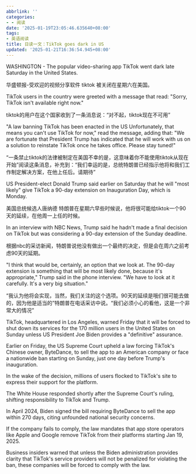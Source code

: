 ```yaml
---
abbrlink: ''
categories:
- - 阅读
date: '2025-01-19T23:05:46.635640+08:00'
tags:
- 英语阅读
title: 日读一文：TikTok goes dark in US
updated: '2025-01-21T16:36:54.945+08:00'
---
```

WASHINGTON - The popular video-sharing app TikTok went dark late Saturday in the United States.

华盛顿报-受欢迎的视频分享软件 tiktok 被关闭在星期六在美国。

TikTok users in the country were greeted with a message that read: "Sorry, TikTok isn't available right now."

tiktok的用户在这个国家收到了一条消息说：“对不起，tiktok现在不可用”

"A law banning TikTok has been enacted in the US Unfortunately, that means you can't use TikTok for now," read the message, adding that: "We are fortunate that President Trump has indicated that he will work with us on a solution to reinstate TikTok once he takes office. Please stay tuned!"

“一条禁止tiktok的法律被制定在美国不幸的是，这意味着你不能使用tiktok从现在开始”阅读这条消息，补充到：“我们幸运的是，总统特朗普已经指示他将和我们工作制定解决方案，在他上任后。请期待”

US President-elect Donald Trump said earlier on Saturday that he will "most likely" give TikTok a 90-day extension on Inauguration Day, which is Monday.

美国总统候选人唐纳德 特朗普在星期六早些时候说，他将很可能给tiktok一个90天的延续，在他周一上任的时候。

In an interview with NBC News, Trump said he hadn't made a final decision on TikTok but was considering a 90-day extension of the Sunday deadline.

根据nbc的采访新闻，特朗普说他没有做出一个最终的决定，但是会在周六之前考虑90天的延期。

"I think that would be, certainly, an option that we look at. The 90-day extension is something that will be most likely done, because it's appropriate," Trump said in the phone interview. "We have to look at it carefully. It's a very big situation."

“我认为他将会实现，当然，我们关注的这个选项。90天的延续是哦们很可能去做的，因为他是适当的”特朗普在电话采访中说。“我们必须小心的看他，这是一个非常大的情况”

TikTok, headquartered in Los Angeles, warned Friday that it will be forced to shut down its services for the 170 million users in the United States on Sunday unless US President Joe Biden provides a "definitive" assurance.

Earlier on Friday, the US Supreme Court upheld a law forcing TikTok's Chinese owner, ByteDance, to sell the app to an American company or face a nationwide ban starting on Sunday, just one day before Trump's inauguration.

In the wake of the decision, millions of users flocked to TikTok's site to express their support for the platform.

The White House responded shortly after the Supreme Court's ruling, shifting responsibility to TikTok and Trump.

In April 2024, Biden signed the bill requiring ByteDance to sell the app within 270 days, citing unfounded national security concerns.

If the company fails to comply, the law mandates that app store operators like Apple and Google remove TikTok from their platforms starting Jan 19, 2025.

Business insiders warned that unless the Biden administration provides clarity that TikTok's service providers will not be penalized for violating the ban, these companies will be forced to comply with the law.
